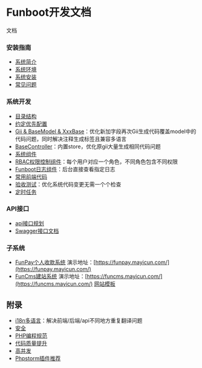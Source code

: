 Funboot开发文档
====================

文档

### 安装指南

* [系统简介](../../README.md)
* [系统环境](start-env.md)
* [系统安装](start-installation.md)
* [常见问题](start-faq.md)


### 系统开发

* [目录结构](dev-structure.md)
* [约定优先配置](dev-convention.md)
* [Gii & BaseModel & XxxBase](dev-gii.md)：优化新加字段再次Gii生成代码覆盖model中的代码问题，同时解决注释生成标签且兼容多语言
* [BaseController](dev-controller.md)：内置store，优化原gii大量生成相同代码问题
* [系统组件](dev-component.md)
* [RBAC权限控制组件](dev-rbac.md)：每个用户对应一个角色，不同角色包含不同权限
* [Funboot日志组件](dev-log.md)：后台直接查看指定日志
* [常用前端代码](dev-html.md)
* [验收测试](dev-test.md)：优化系统代码变更无需一个个检查
* [定时任务](dev-schedule.md)

### API接口

* [api接口规划](api.md)
* [Swagger接口文档](api-swagger.md)

### 子系统

* [FunPay个人收款系统](https://github.com/funson86/funpay) 演示地址：[https://funpay.mayicun.com/](https://funpay.mayicun.com/)
* [FunCms建站系统](https://github.com/funson86/funcms) 演示地址：[https://funcms.mayicun.com/](https://funcms.mayicun.com/)  [网站模板](https://github.com/funson86/funcms)

附录
------------

* [i18n多语言](dev-i18n.md)：解决前端/后端/api不同地方重复翻译问题
* [安全](appendix-security.md)
* [PHP编程规范](appendix-code-style.md)
* [代码质量提升](appendix-quality.md)
* [高并发](appendix-high.md)
* [Phpstorm插件推荐](appendix-phpstorm.md)

